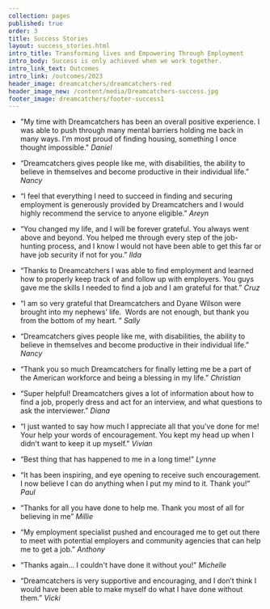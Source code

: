 ```yaml
---
collection: pages
published: true
order: 3
title: Success Stories
layout: success_stories.html
intro_title: Transforming lives and Empowering Through Employment
intro_body: Success is only achieved when we work together.
intro_link_text: Outcomes
intro_link: /outcomes/2023
header_image: dreamcatchers/dreamcatchers-red
header_image_new: /content/media/Dreamcatchers-success.jpg
footer_image: dreamcatchers/footer-success1
---
```

- "My time with Dreamcatchers has been an overall positive experience. I was able to push through many mental barriers holding me back in many ways. I'm most proud of finding housing, something I once thought impossible." _Daniel_

- “Dreamcatchers gives people like me, with disabilities, the ability to believe in themselves and become productive in their individual life.” _Nancy_

- “I feel that everything I need to succeed in finding and securing employment is generously provided by Dreamcatchers and I would highly recommend the service to anyone eligible.” _Areyn_

- “You changed my life, and I will be forever grateful. You always went above and beyond. You helped me through every step of the job-hunting process, and I know I would not have been able to get this far or have job security if not for you.” _Ilda_

- “Thanks to Dreamcatchers I was able to find employment and learned how to properly keep track of and follow up with employers. You guys gave me the skills I needed to find a job and I am grateful for that.” _Cruz_

- “I am so very grateful that Dreamcatchers and Dyane Wilson were brought into my nephews’ life.  Words are not enough, but thank you from the bottom of my heart. ” _Sally_

- “Dreamcatchers gives people like me, with disabilities, the ability to believe in themselves and become productive in their individual life.” _Nancy_

- “Thank you so much Dreamcatchers for finally letting me be a part of the American workforce and being a blessing in my life.”  _Christian_

- “Super helpful! Dreamcatchers gives a lot of information about how to find a job, properly dress and act for an interview, and what questions to ask the interviewer.” _Diana_

- “I just wanted to say how much I appreciate all that you've done for me! Your help your words of encouragement. You kept my head up when I didn't want to keep it up myself.” _Vivian_

- “Best thing that has happened to me in a long time!” _Lynne_
 
- “It has been inspiring, and eye opening to receive such encouragement. I now believe I can do anything when I put my mind to it. Thank you!” _Paul_

- “Thanks for all you have done to help me. Thank you most of all for believing in me” _Millie_

- “My employment specialist pushed and encouraged me to get out there to meet with potential employers and community agencies that can help me to get a job.” _Anthony_

- “Thanks again… I couldn't have done it without you!” _Michelle_

- “Dreamcatchers is very supportive and encouraging, and I don’t think I would have been able to make myself do what I have done without them.” _Vicki_
